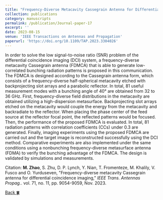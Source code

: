 ```yaml
---
title: "Frequency-Diverse Metacavity Cassegrain Antenna for Differential Coincidence Imaging"
collection: publications
category: manuscripts
permalink: /publication/Journal-paper-17
excerpt: ''
date: 2023-08-15
venue: 'IEEE Transactions on Antennas and Propagation'
paperurl: 'https://doi.org/10.1109/TAP.2023.3304026'
---
```


In order to solve the low signal-to-noise ratio (SNR) problem of the differential coincidence imaging (DCI) system, a frequency-diverse metacavity Cassegrain antenna (FDMCA) that is able to generate low-correlated bunching radiation patterns is proposed in this communication. The FDMCA is designed according to the Cassegrain antenna form, which consists of a frequency-diverse half-spherical metacavity etched with backprojecting slot arrays and a parabolic reflector. In total, 81 useful measurement modes with a bunching angle of 40° are obtained from 32 to 36 GHz. First, frequency-diverse field distributions in the metacavity are obtained utilizing a high-dispersion metasurface. Backprojecting slot arrays etched on the metacavity would couple the energy from the metacavity and backradiate to the reflector. When placing the phase center of the feed source at the reflector focal point, the reflected patterns would be focused. Then, the performance of the proposed FDMCA is evaluated. In total, 81 radiation patterns with correlation coefficients (CCs) under 0.3 are generated. Finally, imaging experiments using the proposed FDMCA are carried out and the target image is reconstructed successfully using the DCI method. Comparative experiments are also implemented under the same conditions using a nonbunching frequency-diverse metasurface antenna (FDMA) to verify the bunching advantage of the FDMCA. The design is validated by simulations and measurements.

Citation: **M. Zhao**, S. Zhu, D. P. Lynch, Y. Nian, T. Fromenteze, M. Khalily, V. Fusco and O. Yurduseven, &quot;Frequency-diverse metacavity Cassegrain antenna for differential coincidence imaging,&quot; <i>IEEE Trans. Antennas Propag.</i>. vol. 71, no. 11, pp. 9054-9059, Nov. 2023.

[Back :four_leaf_clover:](../publications/)

